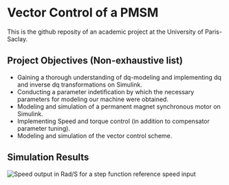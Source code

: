 # Vector Control of a PMSM
This is the github reposity of an academic project at the University of Paris-Saclay.

## Project Objectives (Non-exhaustive list)
- Gaining a thorough understanding of dq-modeling and implementing dq and inverse dq transformations on Simulink.
- Conducting a parameter indetification by which the necessary parameters for modeling our machine were obtained.
- Modeling and simulation of a permanent magnet synchronous motor on Simulink.
- Implementing Speed and torque control (in addition to compensator parameter tuning).
- Modeling and simulation of the vector control scheme.
## Simulation Results
![Speed output in Rad/S for a step function reference speed input](https://github.com/AHZ456/Vector-Control-of-a-PMSM/assets/83831043/c08b04e4-d315-4f61-aff0-5fef7eeaad6e)

